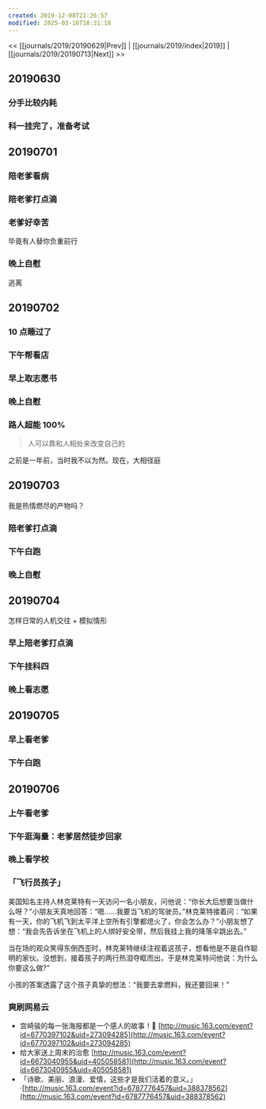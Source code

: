 ```yaml
---
created: 2019-12-08T21:26:57
modified: 2025-03-16T18:31:18
---
```


<< [[journals/2019/20190629|Prev]] | [[journals/2019/index|2019]] | [[journals/2019/20190713|Next]] >>

## 20190630

### 分手比较内耗

### 科一挂完了，准备考试

## 20190701

### 陪老爹看病

### 陪老爹打点滴
### 老爹好幸苦

毕竟有人替你负重前行

### 晚上自慰

逃离

## 20190702

### 10 点睡过了

### 下午帮看店

### 早上取志愿书

### 晚上自慰

### 路人超能 100%

> 人可以靠和人相处来改变自己的

之前是一年前，当时我不以为然。现在，大相径庭

## 20190703

我是热情燃尽的产物吗？

### 陪老爹打点滴

### 下午白跑

### 晚上自慰
## 20190704

怎样日常的人机交往 + 模拟情形

### 早上陪老爹打点滴
### 下午挂科四
### 晚上看志愿

## 20190705

### 早上看老爹
### 下午白跑

## 20190706

### 上午看老爹
### 下午逛海量：老爹居然徒步回家
### 晚上看学校

### 「飞行员孩子」

美国知名主持人林克莱特有一天访问一名小朋友，问他说：“你长大后想要当做什么呀？”小朋友天真地回答：“嗯……我要当飞机的驾驶员。”林克莱特接着问：“如果有一天，你的飞机飞到太平洋上空所有引擎都熄火了，你会怎么办？”小朋友想了想：“我会先告诉坐在飞机上的人绑好安全带，然后我挂上我的降落伞跳出去。”

当在场的观众笑得东倒西歪时，林克莱特继续注视着这孩子，想看他是不是自作聪明的家伙。没想到，接着孩子的两行热泪夺眶而出，于是林克莱特问他说：为什么你要这么做?”

小孩的答案透露了这个孩子真挚的想法：“我要去拿燃料，我还要回来！”

### 爽刷网易云

- 宫崎骏的每一张海报都是一个感人的故事！🍃 [http://music.163.com/event?id=6770397102&uid=273094285](http://music.163.com/event?id=6770397102&uid=273094285)
- 给大家送上周末的治愈 [http://music.163.com/event?id=6673040955&uid=405058581](http://music.163.com/event?id=6673040955&uid=405058581)
- 「诗歌、美丽、浪漫、爱情，这些才是我们活着的意义。」 ·[http://music.163.com/event?id=6787776457&uid=388378562](http://music.163.com/event?id=6787776457&uid=388378562)
